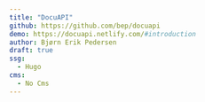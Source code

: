```yaml
---
title: "DocuAPI"
github: https://github.com/bep/docuapi
demo: https://docuapi.netlify.com/#introduction
author: Bjørn Erik Pedersen
draft: true
ssg:
  - Hugo
cms:
  - No Cms
---
```

